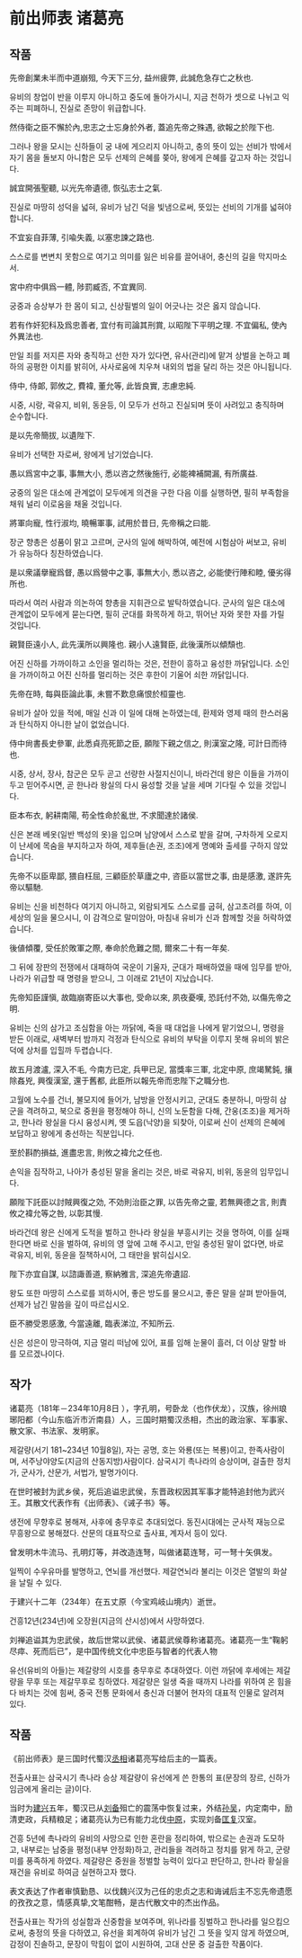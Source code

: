# 前出师表 诸葛亮

## 작품

先帝創業未半而中道崩殂, 今天下三分, 益州疲弊, 此誠危急存亡之秋也.

유비의 창업이 반을 이루지 아니하고 중도에 돌아가시니, 지금 천하가 셋으로 나뉘고 익주는 피폐하니, 진실로 존망이 위급합니다.

然侍衛之臣不懈於內,忠志之士忘身於外者, 蓋追先帝之殊遇, 欲報之於陛下也. 

그러나 왕을 모시는 신하들이 궁 내에 게으리지 아니하고, 충의 뜻이 있는 선비가 밖에서 자기 몸을 돌보지 아니함은 모두 선제의 은혜를 쫒아, 왕에게 은혜를 갚고자 하는 것입니다.

誠宜開張聖聽, 以光先帝遺德, 恢弘志士之氣. 

진실로 마땅히 성덕을 넓혀, 유비가 남긴 덕을 빛냄으로써, 뜻있는 선비의 기개를 넓혀야 합니다.

不宜妄自菲薄, 引喩失義, 以塞忠諫之路也. 

스스로를 변변치 못함으로 여기고 의미를 잃은 비유를 끌어내어, 충신의 길을 막지마소서.

宮中府中俱爲一體, 陟罰臧否, 不宜異同. 

궁중과 승상부가 한 몸이 되고, 신상필벌의 일이 어긋나는 것은 옳지 않습니다.

若有作奸犯科及爲忠善者, 宜付有司論其刑賞, 以昭陛下平明之理. 不宜偏私, 使內外異法也.

만일 죄를 저지른 자와 충직하고 선한 자가 있다면, 유사(관리)에 맡겨 상벌을 논하고 폐하의 공평한 이치를 밝히어, 사사로움에 치우쳐 내외의 법을 달리 하는 것은 아니됩니다.

侍中, 侍郞, 郭攸之, 費褘, 董允等, 此皆良實, 志慮忠純. 

시중, 시랑, 곽유지, 비위, 동윤등, 이 모두가 선하고 진실되며 뜻이 사려있고 충직하며 순수합니다.

是以先帝簡拔, 以遺陛下.

유비가 선택한 자로써, 왕에게 남기었습니다.

愚以爲宮中之事, 事無大小, 悉以咨之然後施行, 必能裨補闕漏, 有所廣益.

궁중의 일은 대소에 관계없이 모두에게 의견을 구한 다음 이를 실행하면, 필히 부족함을 채워 널리 이로움을 채울 것입니다.

將軍向寵, 性行淑均, 曉暢軍事, 試用於昔日, 先帝稱之曰能.

장군 향총은 성품이 맑고 고르며, 군사의 일에 해박하여, 예전에 시험삼아 써보고, 유비가 유능하다 칭찬하였습니다.

是以衆議擧寵爲督, 愚以爲營中之事, 事無大小, 悉以咨之, 必能使行陣和睦, 優劣得所也.

따라서 여러 사람과 의논하여 향총을 지휘관으로 발탁하였습니다. 군사의 일은 대소에 관계없이 모두에게 묻는다면, 필히 군대를 화목하게 하고, 뛰어난 자와 못한 자를 가릴 것입니다.

親賢臣遠小人, 此先漢所以興隆也. 親小人遠賢臣, 此後漢所以傾頹也.

어진 신하를 가까이하고 소인을 멀리하는 것은, 전한이 흥하고 융성한 까닭입니다. 소인을 가까이하고 어진 신하를 멀리하는 것은 후한이 기울어 쇠한 까닭입니다.

先帝在時, 每與臣論此事, 未嘗不歎息痛恨於桓靈也.

유비가 살아 있을 적에, 매일 신과 이 일에 대해 논하였는데, 환제와 영제 때의 한스러움과 탄식하지 아니한 날이 없었습니다.

侍中尙書長史參軍, 此悉貞亮死節之臣, 願陛下親之信之, 則漢室之隆, 可計日而待也.

시중, 상서, 장사, 참군은 모두 곧고 선량한 사절지신이니, 바라건데 왕은 이들을 가까이 두고 믿어주시면, 곧 한나라 왕실의 다시 융성할 것을 날을 세며 기다릴 수 있을 것입니다.

臣本布衣, 躬耕南陽, 苟全性命於亂世, 不求聞達於諸侯.

신은 본래 베옷(일반 백성의 옷)을 입으며 남양에서 스스로 밭을 갈며, 구차하게 오로지 이 난세에 목숨을 부지하고자 하여, 제후들(손권, 조조)에게 명예와 출세를 구하지 않았습니다.

先帝不以臣卑鄙, 猥自枉屈, 三顧臣於草廬之中, 咨臣以當世之事, 由是感激, 遂許先帝以驅馳.

유비는 신을 비천하다 여기지 아니하고, 외람되게도 스스로를 굽혀, 삼고초려를 하여, 이 세상의 일을 물으시니, 이 감격으로 말미암아, 마침내 유비가 신과 함께할 것을 허락하였습니다.

後値傾覆, 受任於敗軍之際, 奉命於危難之間, 爾來二十有一年矣.

그 뒤에 장판의 전쟁에서 대패하여 국운이 기울자, 군대가 패배하였을 때에 임무를 받아, 나라가 위급할 때 명령을 받으니, 그 이래로 21년이 지났습니다.

先帝知臣謹愼, 故臨崩寄臣以大事也, 受命以來, 夙夜憂嘆, 恐託付不効, 以傷先帝之明.

유비는 신의 삼가고 조심함을 아는 까닭에, 죽을 때 대업을 나에게 맡기었으니, 명령을 받든 이래로, 새벽부터 밤까지 걱정과 탄식으로 유비의 부탁을 이루지 못해 유비의 밝은 덕에 상처를 입힐까 두렵습니다.

故五月渡瀘, 深入不毛, 今南方已定, 兵甲已足, 當獎率三軍, 北定中原, 庶竭駑鈍, 攘除姦兇, 興復漢室, 還于舊都, 此臣所以報先帝而忠陛下之職分也.

고월에 노수를 건너, 불모지에 들어가, 남방을 안정시키고, 군대도 충분하니, 마땅히 삼군을 격려하고, 북으로 중원을 평정해야 하니, 신의 노둔함을 다해, 간웅(조조)을 제거하고, 한나라 왕실을 다시 융성시켜, 옛 도읍(낙양)을 되찾아, 이로써 신이 선제의 은혜에 보답하고 왕에게 충선하는 직분입니다.

至於斟酌損益, 進盡忠言, 則攸之褘允之任也.

손익을 짐작하고, 나아가 충성된 말을 올리는 것은, 바로 곽유지, 비위, 동윤의 임무입니다.

願陛下託臣以討賊興復之効, 不効則治臣之罪, 以告先帝之靈, 若無興德之言, 則責攸之褘允等之咎, 以彰其慢.

바라건데 왕은 신에게 도적을 벌하고 한나라 왕실을 부흥시키는 것을 명하여, 이를 실패한다면 바로 신을 벌하여, 유비의 영 앞에 고해 주시고, 만일 충성된 말이 없다면, 바로 곽유지, 비위, 동윤을 질책하시어, 그 태만을 밝히십시오.

陛下亦宜自謀, 以諮諏善道, 察納雅言, 深追先帝遺詔.

왕도 또한 마땅히 스스로를 꾀하시어, 좋은 방도를 물으시고, 좋은 말을 살펴 받아들여, 선제가 남긴 말씀을 깊이 따르십시오.

臣不勝受恩感激, 今當遠離, 臨表涕泣, 不知所云.

신은 성은이 망극하여, 지금 멀리 떠남에 있어, 표를 임해 눈물이 흘러, 더 이상 말할 바를 모르겠나이다.

## 작가

诸葛亮（181年－234年10月8日 ），字孔明，号卧龙（也作伏龙），汉族，徐州琅琊阳都（今山东临沂市沂南县）人，三国时期蜀汉丞相，杰出的政治家、军事家、散文家、书法家、发明家。

제갈량(서기 181~234년 10월8일), 자는 공명, 호는 와룡(또는 복룡)이고, 한족사람이며, 서주낭야양도(지금의 산동지방)사람이다. 삼국시기 촉나라의 승상이며, 걸출한 정치가, 군사가, 산문가, 서법가, 발명가이다.

在世时被封为武乡侯，死后追谥忠武侯，东晋政权因其军事才能特追封他为武兴王。其散文代表作有《出师表》、《诫子书》等。

생전에 무향후로 봉해져, 사후에 충무후로 추대되었다. 동진시대에는 군사적 재능으로 무흥왕으로 봉해졌다. 산문의 대표작으로 출사표, 계자서 등이 있다. 

曾发明木牛流马、孔明灯等，并改造连弩，叫做诸葛连弩，可一弩十矢俱发。

일찍이 수우유마를 발명하고, 연뇌를 개선했다. 제갈연뇌라 불리는 이것은 열발의 화살을 날릴 수 있다.

于建兴十二年（234年）在五丈原（今宝鸡岐山境内）逝世。

건흥12년(234년)에 오장원(지금의 산시성)에서 사망하였다.

刘禅追谥其为忠武侯，故后世常以武侯、诸葛武侯尊称诸葛亮。诸葛亮一生“鞠躬尽瘁、死而后已”，是中国传统文化中忠臣与智者的代表人物

유선(유비의 아들)는 제갈량의 시호를 충무후로 추대하였다. 이런 까닭에 후세에는 제갈량을 무후 또는 제갈무후로 칭하였다. 제갈량은 일생 죽을 때까지 나라를 위하여 온 힘을 다 바치는 것에 힘써, 중국 전통 문화에서 충신과 더불어 현자의 대표적 인물로 알려져 있다.


## 작품

《前出师表》是三国时代蜀汉[丞相](http://baike.baidu.com/view/27636.htm)诸葛亮写给后主的一篇表。

전출사표는 삼국시기 촉나라 승상 제갈량이 유선에게 쓴 한통의 표(문장의 장르, 신하가 임금에게 올리는 글)이다.

当时为[建兴](http://baike.baidu.com/view/624966.htm)五年，蜀汉已从[刘备](http://baike.baidu.com/view/6213.htm)殂亡的震荡中恢复过来，外结[孙吴](http://baike.baidu.com/view/213686.htm)，内定南中，励清吏政，兵精粮足；诸葛亮认为已有能力北伐[中原](http://baike.baidu.com/view/47532.htm)，实现刘备[匡复](http://baike.baidu.com/view/857171.htm)汉室。

건흥 5년에 촉나라의 유비의 사망으로 인한 혼란을 정리하여, 밖으로는 손권과 도모하고, 내부로는 남중을 평정(내부 안정화)하고, 관리들을 격려하고 정치를 맑게 하고, 군량미를 풍족하게 하였다. 제갈량은 중원을 정벌할 능력이 있다고 판단하고, 한나라 황실을 재건을 유비로 하여금 실현하고자 했다.

表文表达了作者审慎勤恳、以伐魏兴汉为己任的忠贞之志和诲诫后主不忘先帝遗愿的孜孜之意，情感真挚,文笔酣畅，是古代散文中的杰出作品。

전출사표는 작가의 성실함과 신중함을 보여주며, 위나라를 징벌하고 한나라를 일으킴으로써, 충정의 뜻을 다하였고, 유선을 회계하여 유비가 남긴 그 뜻을 잊지 않게 하였으며, 감정이 진솔하고, 문장이 막힘이 없이 시원하여, 고대 산문 중 걸출한 작품이다.